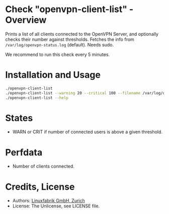 # Check "openvpn-client-list" - Overview

Prints a list of all clients connected to the OpenVPN Server, and optionally checks their number against thresholds. Fetches the info from `/var/log/openvpn-status.log` (default). Needs sudo.

We recommend to run this check every 5 minutes.


# Installation and Usage

```bash
./openvpn-client-list
./openvpn-client-list --warning 20 --critical 100 --filename /var/log/openvpn-status.log
./openvpn-client-list --help
```


# States

* WARN or CRIT if number of connected users is above a given threshold.


# Perfdata

* Number of clients connected.


# Credits, License

* Authors: [Linuxfabrik GmbH, Zurich](https://www.linuxfabrik.ch)
* License: The Unlicense, see LICENSE file.